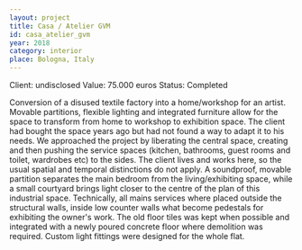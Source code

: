 ```yaml
---
layout: project
title: Casa / Atelier GVM
id: casa_atelier_gvm
year: 2018
category: interior
place: Bologna, Italy
---
```

Client: undisclosed
Value: 75.000 euros 
Status: Completed

Conversion of a disused textile factory into a home/workshop for an artist. Movable partitions, flexible lighting and integrated furniture allow for the space to transform from home to workshop to exhibition space.
The client had bought the space years ago but had not found a way to adapt it to his needs. We approached the project by liberating the central space, creating and then pushing the service spaces (kitchen, bathrooms, guest rooms and toilet, wardrobes etc) to the sides. The client lives and works here, so the usual spatial and temporal distinctions do not apply. A soundproof, movable partition separates the main bedroom from the living/exhibiting space, while a small courtyard brings light closer to the centre of the plan of this industrial space. Technically, all mains services where placed outside the structural walls, inside low counter walls what become pedestals for exhibiting the owner's work. The old floor tiles was kept when possible and integrated with a newly poured concrete floor where demolition was required. Custom light fittings were designed for the whole flat.

